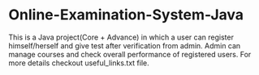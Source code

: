 # Online-Examination-System-Java
This is a Java project(Core + Advance) in which a user can register himself/herself and give test after verification from admin. Admin can manage courses and check overall performance of registered users. For more details checkout useful_links.txt file.
